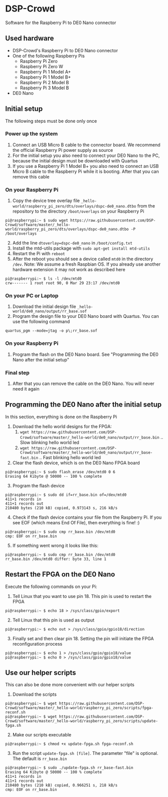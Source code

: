 # DSP-Crowd

Software for the Raspberry Pi to DE0 Nano connector

## Used hardware ##

- DSP-Crowd's Raspberry Pi to DE0 Nano connector
- One of the following Raspberry Pis
  - Raspberry Pi Zero
  - Raspberry Pi Zero W
  - Raspberry Pi 1 Model A+
  - Raspberry Pi 1 Model B+
  - Raspberry Pi 2 Model B
  - Raspberry Pi 3 Model B
- DE0 Nano

## Initial setup ##

The following steps must be done only once

### Power up the system ###
1. Connect an USB Micro B cable to the connector board. We recommend the official Raspberry Pi power supply as source
1. For the initial setup you also need to connect your DE0 Nano to the PC, because the initial design must be downloaded with Quartus
1. If you use a Raspberry Pi 1 Model B+ you also need to connect an USB Micro B cable to the Raspberry Pi while it is booting. After that you can remove this cable

### On your Raspberry Pi ###
1. Copy the device tree overlay file `_hello-world/raspberry_pi_zero/dts/overlays/dspc-de0_nano.dtbo` from the repository to the directory `/boot/overlays` on your Raspberry Pi
```
pi@raspberrypi:~ $ sudo wget https://raw.githubusercontent.com/DSP-Crowd/software/master/_hello-world/raspberry_pi_zero/dts/overlays/dspc-de0_nano.dtbo -P /boot/overlays
```
2. Add the line `dtoverlay=dspc-de0_nano` in `/boot/config.txt`
1. Install the mtd-utils package with `sudo apt-get install mtd-utils`
1. Restart the Pi with `reboot`
1. After the reboot you should see a device called `mtd0` in the directory `/dev`. Note: We assume a fresh Raspbian OS. If you already use another hardware extension it may not work as described here
```
pi@raspberrypi:~ $ ls -l /dev/mtd0
crw------- 1 root root 90, 0 Mar 29 23:17 /dev/mtd0
```

### On your PC or Laptop ###
1. Download the initial design file `_hello-world/de0_nano/output/rr_base.sof`
1. Program the design file to your DE0 Nano board with Quartus. You can use the following command
```
quartus_pgm --mode=jtag -o p\;rr_base.sof
```

### On your Raspberry Pi ###
1. Program the flash on the DE0 Nano board. See "Programming the DE0 Nano after the initial setup"

### Final step ###
1. After that you can remove the cable on the DE0 Nano. You will never need it again

## Programming the DE0 Nano after the initial setup ##

In this section, everything is done on the Raspberry Pi

1. Download the hello world designs for the FPGA:
   1. `wget https://raw.githubusercontent.com/DSP-Crowd/software/master/_hello-world/de0_nano/output/rr_base.bin` .. Slow blinking hello world led
   1. `wget https://raw.githubusercontent.com/DSP-Crowd/software/master/_hello-world/de0_nano/output/rr_base-fast.bin` .. Fast blinking hello world led
1. Clear the flash device, which is on the DE0 Nano FPGA board
```
pi@raspberrypi:~ $ sudo flash_erase /dev/mtd0 0 6
Erasing 64 Kibyte @ 50000 -- 100 % complete
```
3. Program the flash device
```
pi@raspberrypi:~ $ sudo dd if=rr_base.bin of=/dev/mtd0
411+1 records in
411+1 records out
210480 bytes (210 kB) copied, 0.973143 s, 216 kB/s
```
4. Check if the flash device contains your file from the Raspberry Pi. If you see EOF (which means End Of File), then everything is fine! :)
```
pi@raspberrypi:~ $ sudo cmp rr_base.bin /dev/mtd0
cmp: EOF on rr_base.bin
```
5. If something went wrong it looks like this:
```
pi@raspberrypi:~ $ sudo cmp rr_base.bin /dev/mtd0
rr_base.bin /dev/mtd0 differ: byte 33, line 1
```

## Restart the FPGA on the DE0 Nano ##

Execute the following commands on your Pi:

1. Tell Linux that you want to use pin 18. This pin is used to restart the FPGA
```
pi@raspberrypi:~ $ echo 18 > /sys/class/gpio/export
```
2. Tell Linux that this pin is used as output
```
pi@raspberrypi:~ $ echo out > /sys/class/gpio/gpio18/direction
```
3. Finally set and then clear pin 18. Setting the pin will initiate the FPGA reconfiguration process
```
pi@raspberrypi:~ $ echo 1 > /sys/class/gpio/gpio18/value
pi@raspberrypi:~ $ echo 0 > /sys/class/gpio/gpio18/value
```

## Use our helper scripts ##

This can also be done more convenient with our helper scripts

1. Download the scripts
```
pi@raspberrypi:~ $ wget https://raw.githubusercontent.com/DSP-Crowd/software/master/_hello-world/raspberry_pi_zero/scripts/fpga-reconf.sh
pi@raspberrypi:~ $ wget https://raw.githubusercontent.com/DSP-Crowd/software/master/_hello-world/raspberry_pi_zero/scripts/update-fpga.sh
```
2. Make our scripts executable
```
pi@raspberrypi:~ $ chmod +x update-fpga.sh fpga-reconf.sh
```
3. Run the script `update-fpga.sh [file]`. The parameter "file" is optional. The default is `rr_base.bin`
```
pi@raspberrypi:~ $ sudo ./update-fpga.sh rr_base-fast.bin
Erasing 64 Kibyte @ 50000 -- 100 % complete
411+1 records in
411+1 records out
210480 bytes (210 kB) copied, 0.966251 s, 218 kB/s
cmp: EOF on rr_base.bin
```
